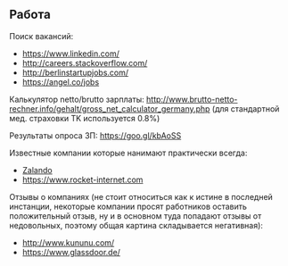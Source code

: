 ## Работа

Поиск вакансий:
  - https://www.linkedin.com/
  - http://careers.stackoverflow.com/
  - http://berlinstartupjobs.com/
  - https://angel.co/jobs

Калькулятор netto/brutto зарплаты: http://www.brutto-netto-rechner.info/gehalt/gross_net_calculator_germany.php
(для стандартной мед. страховки TK используется 0.8%)

Результаты опроса ЗП: https://goo.gl/kbAoSS

Известные компании которые нанимают практически всегда:
  - [Zalando](https://jobs.zalando.de/en/)
  - https://www.rocket-internet.com

Отзывы о компаниях (не стоит относиться как к истине в последней инстанции, некоторые компании просят работников оставить положительный отзыв, ну и в основном туда попадают отзывы от недовольных, поэтому общая картина складывается негативная):
  - http://www.kununu.com/
  - https://www.glassdoor.de/
